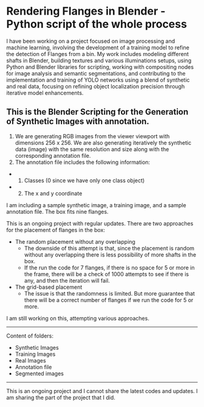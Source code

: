 # Rendering Flanges in Blender - Python script of the whole process

I have been working on a project focused on image processing and machine learning, involving the development of a training model to refine the detection of Flanges from a bin. My work includes modeling different shafts in Blender, building textures and various illuminations setups, using Python and Blender libraries for scripting, working with compositing nodes for image analysis and semantic segmentations, and contributing to the implementation and training of YOLO networks using a blend of synthetic and real data, focusing on refining object localization precision through iterative model enhancements. 

## This is the Blender Scripting for the Generation of Synthetic Images with annotation.

1. We are generating RGB images from the viewer viewport with dimensions 256 x 256. We are also generating iteratively the synthetic data (image) with the same resolution and size along with the corresponding annotation file.
2.  The annotation file includes the following information:
   * 1. Classes (0 since we have only one class object)
   * 2. The x and y coordinate


I am including a sample synthetic image, a training image, and a sample annotation file. The box fits nine flanges.

This is an ongoing project with regular updates. There are two approaches for the placement of flanges in the box:
- The random placement without any overlapping
  - The downside of this attempt is that, since the placement is random without any overlapping there is less possibility of more shafts in the box.
  - If the run the code for 7 flanges, if there is no space for 5 or more in the frame, there will be a check of 1000 attempts to see if there is any, and then the iteration will fail.
- The grid-based placement
  - The issue is that the randomness is limited. But more guarantee that there will be a correct number of flanges if we run the code for 5 or more.
 
I am still working on this, attempting various approaches. 
_____________________________________________________________________________________________________

Content of folders:
- Synthetic Images 
- Training Images
- Real Images
- Annotation file
- Segmented images

_____________________________________________________________________________________________________


This is an ongoing project and I cannot share the latest codes and updates. I am sharing the part of the project that I did.

